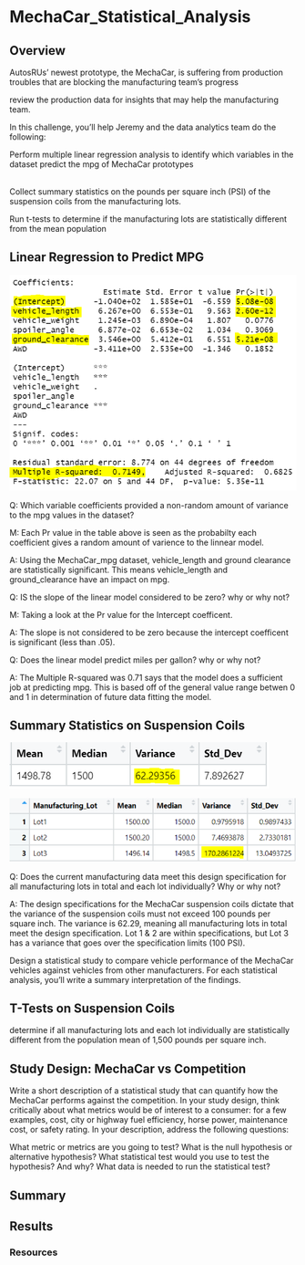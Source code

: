 # MechaCar_Statistical_Analysis

## Overview

AutosRUs’ newest prototype, the MechaCar, is suffering from production troubles that are blocking the manufacturing team’s progress

review the production data for insights that may help the manufacturing team.

In this challenge, you’ll help Jeremy and the data analytics team do the following:

Perform multiple linear regression analysis to identify which variables in the dataset predict the mpg of MechaCar prototypes

<br>
Collect summary statistics on the pounds per square inch (PSI) of the suspension coils from the manufacturing lots.

<br>

Run t-tests to determine if the manufacturing lots are statistically different from the mean population



## Linear Regression to Predict MPG



![Mecha Car Linear Summary](./Images/MechaCar_variables.PNG)

Q: Which variable coefficients provided a non-random amount of variance to the mpg values in the dataset?

M: Each Pr value in the table above is seen as the probabilty each coefficient gives a random amount of varience to the linnear model.  

A: Using the MechaCar_mpg dataset, vehicle_length and ground clearance are statistically significant. This means vehicle_length and ground_clearance have an impact on mpg.

Q: IS the slope of the linear model considered to be zero? why or why not?

M: Taking a look at the Pr value for the Intercept coefficent.  

A: The slope is not considered to be zero because the intercept coefficent is significant (less than .05). 

Q: Does the linear model predict miles per gallon? why or why not?

A: The Multiple R-squared was 0.71 says that the model does a sufficient job at predicting mpg. This is based off of the general value range betwen 0 and 1 in determination of future data fitting the model. 


## Summary Statistics on Suspension Coils


![Coil PSI variance for all lots](./Images/total_summary.PNG)

![Coil PSI Variance for Lots](./Images/lot_summary.PNG)

Q: Does the current manufacturing data meet this design specification for all manufacturing lots in total and each lot individually? Why or why not?

A: The design specifications for the MechaCar suspension coils dictate that the variance of the suspension coils must not exceed 100 pounds per square inch. The variance is 62.29, meaning all manufacturing lots in total meet the design specification. Lot 1 & 2 are within specifications, but Lot 3 has a variance that goes over the specification limits (100 PSI). 

Design a statistical study to compare vehicle performance of the MechaCar vehicles against vehicles from other manufacturers. For each statistical analysis, you’ll write a summary interpretation of the findings.

## T-Tests on Suspension Coils

determine if all manufacturing lots and each lot individually are statistically different from the population mean of 1,500 pounds per square inch.


## Study Design: MechaCar vs Competition

Write a short description of a statistical study that can quantify how the MechaCar performs against the competition. In your study design, think critically about what metrics would be of interest to a consumer: for a few examples, cost, city or highway fuel efficiency, horse power, maintenance cost, or safety rating.
In your description, address the following questions:

What metric or metrics are you going to test?
What is the null hypothesis or alternative hypothesis?
What statistical test would you use to test the hypothesis? And why?
What data is needed to run the statistical test?

## Summary 

## Results

### Resources

